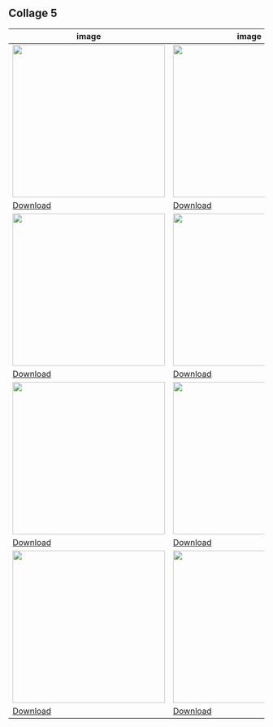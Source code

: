 ## Collage 5

|image|image|image|image|image|image|image|image|image|image|
|---|---|---|---|---|---|---|---|---|---|
| <img src="../assets/collage5/bull.jpg" width="300px" /> | <img src="../assets/collage5/cliff.jpg" width="300px" /> | <img src="../assets/collage5/climbing.jpg" width="300px" /> | <img src="../assets/collage5/dwarves.jpg" width="300px" /> | <img src="../assets/collage5/food.jpg" width="300px" /> | <img src="../assets/collage5/hosts.jpg" width="300px" /> | <img src="../assets/collage5/hut_trq.jpg" width="300px" /> | <img src="../assets/collage5/hut.jpg" width="300px" /> | <img src="../assets/collage5/hut10.jpg" width="300px" /> | <img src="../assets/collage5/hut3.jpg" width="300px" /> |
| [Download](https://sigrid-paintings.s3.amazonaws.com/assets/collage5/bull.jpg) | [Download](https://sigrid-paintings.s3.amazonaws.com/assets/collage5/cliff.jpg) | [Download](https://sigrid-paintings.s3.amazonaws.com/assets/collage5/climbing.jpg) | [Download](https://sigrid-paintings.s3.amazonaws.com/assets/collage5/dwarves.jpg) | [Download](https://sigrid-paintings.s3.amazonaws.com/assets/collage5/food.jpg) | [Download](https://sigrid-paintings.s3.amazonaws.com/assets/collage5/hosts.jpg) | [Download](https://sigrid-paintings.s3.amazonaws.com/assets/collage5/hut_trq.jpg) | [Download](https://sigrid-paintings.s3.amazonaws.com/assets/collage5/hut.jpg) | [Download](https://sigrid-paintings.s3.amazonaws.com/assets/collage5/hut10.jpg) | [Download](https://sigrid-paintings.s3.amazonaws.com/assets/collage5/hut3.jpg) |
| <img src="../assets/collage5/hut4.jpg" width="300px" /> | <img src="../assets/collage5/hut5.jpg" width="300px" /> | <img src="../assets/collage5/hut6.jpg" width="300px" /> | <img src="../assets/collage5/hut7.jpg" width="300px" /> | <img src="../assets/collage5/hut8.jpg" width="300px" /> | <img src="../assets/collage5/hut9.jpg" width="300px" /> | <img src="../assets/collage5/huts.jpg" width="300px" /> | <img src="../assets/collage5/image1.jpg" width="300px" /> | <img src="../assets/collage5/image2.jpg" width="300px" /> | <img src="../assets/collage5/interior1.jpg" width="300px" /> |
| [Download](https://sigrid-paintings.s3.amazonaws.com/assets/collage5/hut4.jpg) | [Download](https://sigrid-paintings.s3.amazonaws.com/assets/collage5/hut5.jpg) | [Download](https://sigrid-paintings.s3.amazonaws.com/assets/collage5/hut6.jpg) | [Download](https://sigrid-paintings.s3.amazonaws.com/assets/collage5/hut7.jpg) | [Download](https://sigrid-paintings.s3.amazonaws.com/assets/collage5/hut8.jpg) | [Download](https://sigrid-paintings.s3.amazonaws.com/assets/collage5/hut9.jpg) | [Download](https://sigrid-paintings.s3.amazonaws.com/assets/collage5/huts.jpg) | [Download](https://sigrid-paintings.s3.amazonaws.com/assets/collage5/image1.jpg) | [Download](https://sigrid-paintings.s3.amazonaws.com/assets/collage5/image2.jpg) | [Download](https://sigrid-paintings.s3.amazonaws.com/assets/collage5/interior1.jpg) |
| <img src="../assets/collage5/interior2.jpg" width="300px" /> | <img src="../assets/collage5/kitchen.jpg" width="300px" /> | <img src="../assets/collage5/meadow.jpg" width="300px" /> | <img src="../assets/collage5/meadow2.jpg" width="300px" /> | <img src="../assets/collage5/mountain.jpg" width="300px" /> | <img src="../assets/collage5/mountain2.jpg" width="300px" /> | <img src="../assets/collage5/mountain3.jpg" width="300px" /> | <img src="../assets/collage5/mum1.jpg" width="300px" /> | <img src="../assets/collage5/mum2.jpg" width="300px" /> | <img src="../assets/collage5/oven.jpg" width="300px" /> |
| [Download](https://sigrid-paintings.s3.amazonaws.com/assets/collage5/interior2.jpg) | [Download](https://sigrid-paintings.s3.amazonaws.com/assets/collage5/kitchen.jpg) | [Download](https://sigrid-paintings.s3.amazonaws.com/assets/collage5/meadow.jpg) | [Download](https://sigrid-paintings.s3.amazonaws.com/assets/collage5/meadow2.jpg) | [Download](https://sigrid-paintings.s3.amazonaws.com/assets/collage5/mountain.jpg) | [Download](https://sigrid-paintings.s3.amazonaws.com/assets/collage5/mountain2.jpg) | [Download](https://sigrid-paintings.s3.amazonaws.com/assets/collage5/mountain3.jpg) | [Download](https://sigrid-paintings.s3.amazonaws.com/assets/collage5/mum1.jpg) | [Download](https://sigrid-paintings.s3.amazonaws.com/assets/collage5/mum2.jpg) | [Download](https://sigrid-paintings.s3.amazonaws.com/assets/collage5/oven.jpg) |
| <img src="../assets/collage5/oven2.jpg" width="300px" /> | <img src="../assets/collage5/sign.jpg" width="300px" /> | <img src="../assets/collage5/sign2.jpg" width="300px" /> | <img src="../assets/collage5/snow1.jpg" width="300px" /> | <img src="../assets/collage5/snow2.jpg" width="300px" /> | <img src="../assets/collage5/snow3.jpg" width="300px" /> | <img src="../assets/collage5/snow4.jpg" width="300px" /> | <img src="../assets/collage5/sunset.jpg" width="300px" /> | <img src="../assets/collage5/view1.jpg" width="300px" /> |  |
| [Download](https://sigrid-paintings.s3.amazonaws.com/assets/collage5/oven2.jpg) | [Download](https://sigrid-paintings.s3.amazonaws.com/assets/collage5/sign.jpg) | [Download](https://sigrid-paintings.s3.amazonaws.com/assets/collage5/sign2.jpg) | [Download](https://sigrid-paintings.s3.amazonaws.com/assets/collage5/snow1.jpg) | [Download](https://sigrid-paintings.s3.amazonaws.com/assets/collage5/snow2.jpg) | [Download](https://sigrid-paintings.s3.amazonaws.com/assets/collage5/snow3.jpg) | [Download](https://sigrid-paintings.s3.amazonaws.com/assets/collage5/snow4.jpg) | [Download](https://sigrid-paintings.s3.amazonaws.com/assets/collage5/sunset.jpg) | [Download](https://sigrid-paintings.s3.amazonaws.com/assets/collage5/view1.jpg) |  |

